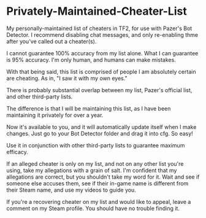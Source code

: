 # Privately-Maintained-Cheater-List

My personally-maintained list of cheaters in TF2, for use with Pazer's Bot Detector.
I recommend disabling chat messages, and only re-enabling thme after you've called out a cheater(s).

I cannot guarantee 100% accuracy from my list alone.
What I can guarantee is 95% accuracy. I'm only human, and humans can make mistakes.

With that being said, this list is comprised of people I am absolutely certain are cheating.
As in, "I saw it with my own eyes."

There is probably substantial overlap between my list, Pazer's official list, and other third-party lists.

The difference is that I will be maintaining this list, as I have been maintaining it privately for over a year.

Now it's available to you, and it will automatically update itself when I make changes.
Just go to your Bot Detector folder and drag it into cfg. So easy!

Use it in conjunction with other third-party lists to guarantee maximum efficacy.

If an alleged cheater is only on my list, and not on any other list you're using, take my allegations with a grain of salt.
I'm confident that my allegations are correct, but you shouldn't take my word for it.
Wait and see if someone else accuses them, see if their in-game name is different from their Steam name, and use my videos to guide you.

If you're a recovering cheater on my list and would like to appeal, leave a comment on my Steam profile. You should have no trouble finding it.

